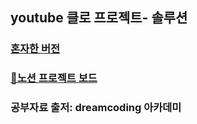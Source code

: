 ## youtube 클로 프로젝트- 솔루션
### [혼자한 버전](https://github.com/up456/hihyu-youtube)
### [📗노션 프로젝트 보드](https://www.notion.so/youtube-clone-efb6d568bc6e45e48697c2d11b806496)
### 공부자료 출저: dreamcoding 아카데미
